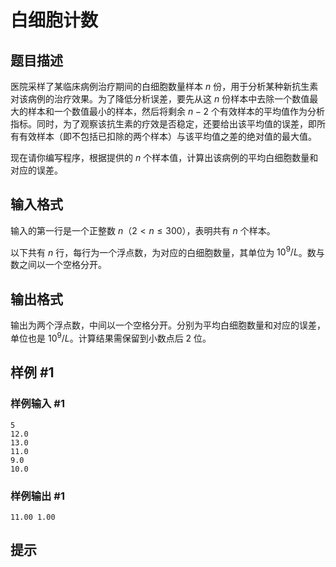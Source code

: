 # 白细胞计数

## 题目描述

医院采样了某临床病例治疗期间的白细胞数量样本 $n$ 份，用于分析某种新抗生素对该病例的治疗效果。为了降低分析误差，要先从这 $n$ 份样本中去除一个数值最大的样本和一个数值最小的样本，然后将剩余 $n-2$ 个有效样本的平均值作为分析指标。同时，为了观察该抗生素的疗效是否稳定，还要给出该平均值的误差，即所有有效样本（即不包括已扣除的两个样本）与该平均值之差的绝对值的最大值。

现在请你编写程序，根据提供的 $n$ 个样本值，计算出该病例的平均白细胞数量和对应的误差。

## 输入格式

输入的第一行是一个正整数 $n$（$2<n \le 300$），表明共有 $n$ 个样本。

以下共有 $n$ 行，每行为一个浮点数，为对应的白细胞数量，其单位为 $10^9/L$。数与数之间以一个空格分开。

## 输出格式

输出为两个浮点数，中间以一个空格分开。分别为平均白细胞数量和对应的误差，单位也是 $10^9/L$。计算结果需保留到小数点后 $2$ 位。

## 样例 #1

### 样例输入 #1
```
5
12.0
13.0
11.0
9.0
10.0
```

### 样例输出 #1

```
11.00 1.00
```

## 提示


